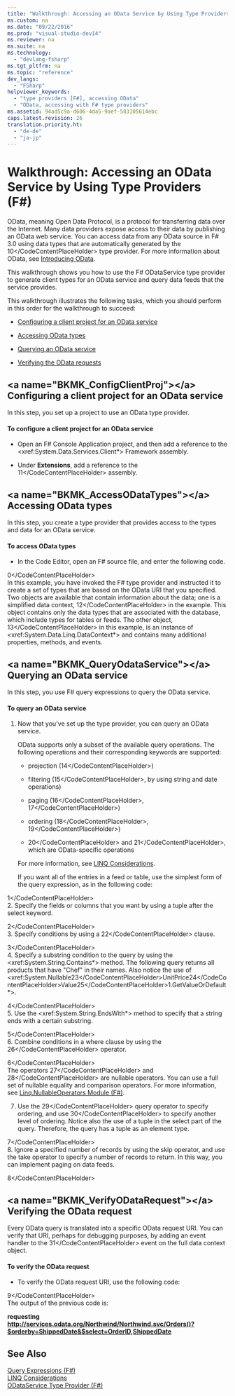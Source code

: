 ```yaml
---
title: "Walkthrough: Accessing an OData Service by Using Type Providers (F#)"
ms.custom: na
ms.date: "09/22/2016"
ms.prod: "visual-studio-dev14"
ms.reviewer: na
ms.suite: na
ms.technology: 
  - "devlang-fsharp"
ms.tgt_pltfrm: na
ms.topic: "reference"
dev_langs: 
  - "FSharp"
helpviewer_keywords: 
  - "type providers [F#], accessing OData"
  - "OData, accessing with F# type providers"
ms.assetid: 94ad5c9a-d606-4da5-9aef-583105614ebc
caps.latest.revision: 26
translation.priority.ht: 
  - "de-de"
  - "ja-jp"
---
```

# Walkthrough: Accessing an OData Service by Using Type Providers (F#)
OData, meaning Open Data Protocol, is a protocol for transferring data over the Internet. Many data providers expose access to their data by publishing an OData web service. You can access data from any OData source in F# 3.0 using data types that are automatically generated by the <CodeContentPlaceHolder>10\</CodeContentPlaceHolder> type provider. For more information about OData, see [Introducing OData](assetId:///da3380cc-f6da-4c6c-bdb2-bb86afa59d62).  
  
 This walkthrough shows you how to use the F# ODataService type provider to generate client types for an OData service and query data feeds that the service provides.  
  
 This walkthrough illustrates the following tasks, which you should perform in this order for the walkthrough to succeed:  
  
-   [Configuring a client project for an OData service](#BKMK_ConfigClientProj)  
  
-   [Accessing OData types](#BKMK_AccessODataTypes)  
  
-   [Querying an OData service](#BKMK_QueryOdataService)  
  
-   [Verifying the OData requests](#BKMK_VerifyODataRequest)  
  
##  \<a name="BKMK_ConfigClientProj">\</a> Configuring a client project for an OData service  
 In this step, you set up a project to use an OData type provider.  
  
#### To configure a client project for an OData service  
  
-   Open an F# Console Application project, and then add a reference to the \<xref:System.Data.Services.Client*> Framework assembly.  
  
-   Under **Extensions**, add a reference to the <CodeContentPlaceHolder>11\</CodeContentPlaceHolder> assembly.  
  
##  \<a name="BKMK_AccessODataTypes">\</a> Accessing OData types  
 In this step, you create a type provider that provides access to the types and data for an OData service.  
  
#### To access OData types  
  
-   In the Code Editor, open an F# source file, and enter the following code.  
  
<CodeContentPlaceHolder>0\</CodeContentPlaceHolder>  
     In this example, you have invoked the F# type provider and instructed it to create a set of types that are based on the OData URI that you specified. Two objects are available that contain information about the data; one is a simplified data context, <CodeContentPlaceHolder>12\</CodeContentPlaceHolder> in the example. This object contains only the data types that are associated with the database, which include types for tables or feeds. The other object, <CodeContentPlaceHolder>13\</CodeContentPlaceHolder> in this example, is an instance of \<xref:System.Data.Linq.DataContext*> and contains many additional properties, methods, and events.  
  
##  \<a name="BKMK_QueryOdataService">\</a> Querying an OData service  
 In this step, you use F# query expressions to query the OData service.  
  
#### To query an OData service  
  
1.  Now that you've set up the type provider, you can query an OData service.  
  
     OData supports only a subset of the available query operations. The following operations and their corresponding keywords are supported:  
  
    -   projection (<CodeContentPlaceHolder>14\</CodeContentPlaceHolder>)  
  
    -   filtering (<CodeContentPlaceHolder>15\</CodeContentPlaceHolder>, by using string and date operations)  
  
    -   paging (<CodeContentPlaceHolder>16\</CodeContentPlaceHolder>, <CodeContentPlaceHolder>17\</CodeContentPlaceHolder>)  
  
    -   ordering (<CodeContentPlaceHolder>18\</CodeContentPlaceHolder>, <CodeContentPlaceHolder>19\</CodeContentPlaceHolder>)  
  
    -   <CodeContentPlaceHolder>20\</CodeContentPlaceHolder> and <CodeContentPlaceHolder>21\</CodeContentPlaceHolder>, which are OData-specific operations  
  
     For more information, see [LINQ Considerations](assetId:///cc4ec9e9-348f-42a6-a78e-1cd40e370656).  
  
     If you want all of the entries in a feed or table, use the simplest form of the query expression, as in the following code:  
  
<CodeContentPlaceHolder>1\</CodeContentPlaceHolder>  
2.  Specify the fields or columns that you want by using a tuple after the select keyword.  
  
<CodeContentPlaceHolder>2\</CodeContentPlaceHolder>  
3.  Specify conditions by using a <CodeContentPlaceHolder>22\</CodeContentPlaceHolder> clause.  
  
<CodeContentPlaceHolder>3\</CodeContentPlaceHolder>  
4.  Specify a substring condition to the query by using the \<xref:System.String.Contains*> method. The following query returns all products that have "Chef" in their names. Also notice the use of <xref:System.Nullable<CodeContentPlaceHolder>23\</CodeContentPlaceHolder>UnitPrice<CodeContentPlaceHolder>24\</CodeContentPlaceHolder>Value<CodeContentPlaceHolder>25\</CodeContentPlaceHolder>1.GetValueOrDefault*>.  
  
<CodeContentPlaceHolder>4\</CodeContentPlaceHolder>  
5.  Use the \<xref:System.String.EndsWith*> method to specify that a string ends with a certain substring.  
  
<CodeContentPlaceHolder>5\</CodeContentPlaceHolder>  
6.  Combine conditions in a where clause by using the <CodeContentPlaceHolder>26\</CodeContentPlaceHolder> operator.  
  
<CodeContentPlaceHolder>6\</CodeContentPlaceHolder>  
     The operators <CodeContentPlaceHolder>27\</CodeContentPlaceHolder> and <CodeContentPlaceHolder>28\</CodeContentPlaceHolder> are nullable operators. You can use a full set of nullable equality and comparison operators. For more information, see [Linq.NullableOperators Module (F#)](../vs140/linq.nullableoperators-module--fsharp-.md).  
  
7.  Use the <CodeContentPlaceHolder>29\</CodeContentPlaceHolder> query operator to specify ordering, and use <CodeContentPlaceHolder>30\</CodeContentPlaceHolder> to specify another level of ordering. Notice also the use of a tuple in the select part of the query. Therefore, the query has a tuple as an element type.  
  
<CodeContentPlaceHolder>7\</CodeContentPlaceHolder>  
8.  Ignore a specified number of records by using the skip operator, and use the take operator to specify a number of records to return. In this way, you can implement paging on data feeds.  
  
<CodeContentPlaceHolder>8\</CodeContentPlaceHolder>  
##  \<a name="BKMK_VerifyODataRequest">\</a> Verifying the OData request  
 Every OData query is translated into a specific OData request URI. You can verify that URI, perhaps for debugging purposes, by adding an event handler to the <CodeContentPlaceHolder>31\</CodeContentPlaceHolder> event on the full data context object.  
  
#### To verify the OData request  
  
-   To verify the OData request URI, use the following code:  
  
<CodeContentPlaceHolder>9\</CodeContentPlaceHolder>  
     The output of the previous code is:  
  
 **requesting http://services.odata.org/Northwind/Northwind.svc/Orders()?$orderby=ShippedDate&$select=OrderID,ShippedDate**  
  
## See Also  
 [Query Expressions (F#)](../vs140/walkthrough--accessing-an-odata-service-by-using-type-providers--fsharp-.md)   
 [LINQ Considerations](assetId:///cc4ec9e9-348f-42a6-a78e-1cd40e370656)   
 [ODataService Type Provider (F#)](../vs140/odataservice-type-provider--fsharp-.md)
